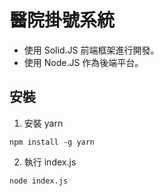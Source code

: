 # 醫院掛號系統

- 使用 Solid.JS 前端框架進行開發。
- 使用 Node.JS 作為後端平台。

## 安裝

1. 安裝 yarn
```bash=1
npm install -g yarn
```
2. 執行 index.js
```bash=1
node index.js
```
